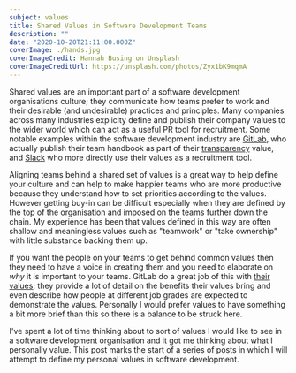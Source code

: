 ```yaml
---
subject: values
title: Shared Values in Software Development Teams
description: ""
date: "2020-10-20T21:11:00.000Z"
coverImage: ./hands.jpg
coverImageCredit: Hannah Busing on Unsplash
coverImageCreditUrl: https://unsplash.com/photos/Zyx1bK9mqmA
---
```


Shared values are an important part of a software development organisations culture; they communicate
how teams prefer to work and their desirable (and undesirable) practices and principles. Many companies
across many industries explicity define and publish their company values to the wider world which can
act as a useful PR tool for recruitment. Some notable examples within the software development industry
are [GitLab](https://about.gitlab.com/handbook/values/), who actually publish their team handbook as
part of their [transparency](https://about.gitlab.com/handbook/values/#transparency) value, and
[Slack](https://slack.com/intl/en-gb/careers) who more directly use their values as a recruitment tool.

Aligning teams behind a shared set of values is a great way to help define your culture and can help to
make happier teams who are more productive because they understand how to set priorities according to
the values. However getting buy-in can be difficult especially when they are defined by the top of the
organisation and imposed on the teams further down the chain. My experience has been that values defined
in this way are often shallow and meaningless values such as "teamwork" or "take ownership" with little
substance backing them up.

If you want the people on your teams to get behind common values then they need to have a voice in
creating them and you need to elaborate on *why* it is important to your teams. GitLab do a great job
of this with [their values](https://about.gitlab.com/handbook/values/); they provide a lot of detail
on the benefits their values bring and even describe how people at different job grades are expected to
demonstrate the values. Personally I would prefer values to have something a bit more brief than this
so there is a balance to be struck here.


I've spent a lot of time thinking about to sort of values I would like to see in a software development
organisation and it got me thinking about what I personally value. This post marks the start of a series
of posts in which I will attempt to define my personal values in software development.